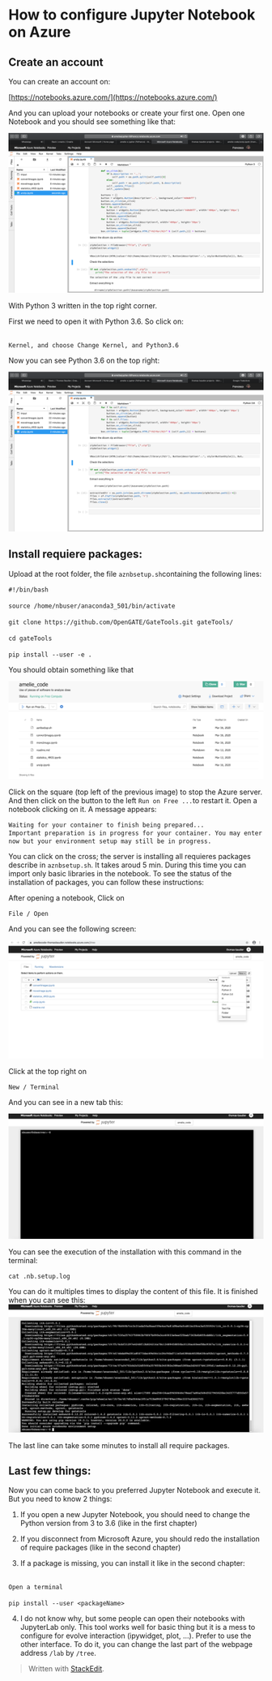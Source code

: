
# How to configure Jupyter Notebook on Azure

## Create an account

You can create an account on:

[https://notebooks.azure.com/](https://notebooks.azure.com/)

And you can upload your notebooks or create your first one. Open one Notebook and you should see something like that:

![](pictures/jupyterNotebookAzure1.png)

With Python 3 written in the top right corner.

First we need to open it with Python 3.6. So click on:

```

Kernel, and choose Change Kernel, and Python3.6

```

Now you can see Python 3.6 on the top right:

![](pictures/jupyterNotebookAzure2.png)

## Install requiere packages:

Upload at the root folder, the file ```aznbsetup.sh```containing the following lines:

```
#!/bin/bash
​
source /home/nbuser/anaconda3_501/bin/activate
​
git clone https://github.com/OpenGATE/GateTools.git gateTools/
​
cd gateTools
​
pip install --user -e .
```

You should obtain something like that
  
![](pictures/jupyterNotebookAzure5.png)

Click on the square (top left of the previous image) to stop the Azure server. And then click on the button to the left ```Run on Free ...```to restart it. Open a notebook clicking on it. A message appears:

```
Waiting for your container to finish being prepared...
Important preparation is in progress for your container. You may enter now but your environment setup may still be in progress.
```

You can click on the cross; the server is installing all requieres packages describe in ```aznbsetup.sh```. It takes aroud 5 min. During this time you can import only basic libraries in the notebook. To see the status of the installation of packages, you can follow these instructions:

After opening a notebook, Click on
````
File / Open
````

And you can see the following screen:

![](pictures/jupyterNotebookAzure3.png)

Click at the top right on

```
New / Terminal
```

And you can see in a new tab this:

![](pictures/jupyterNotebookAzure4.png)

You can see the execution of the installation with this command in the terminal:

```
cat .nb.setup.log
```

You can do it multiples times to display the content of this file. It is finished when you can see this:
![](pictures/jupyterNotebookAzure6.png)


  

The last line can take some minutes to install all require packages.

  

## Last few things:

  

Now you can come back to you preferred Jupyter Notebook and execute it. But you need to know 2 things:

1. If you open a new Jupyter Notebook, you should need to change the Python version from 3 to 3.6 (like in the first chapter)

2.  If you disconnect from Microsoft Azure, you should redo the installation of require packages (like in the second chapter)

3. If a package is missing, you can install it like in the second chapter:

```

Open a terminal

pip install --user <packageName>

```

 4. I do not know why, but some people can open their notebooks with JupyterLab only. This tool works well for basic thing but it is a mess to configure for evolve interaction (ipywidget, plot, ...). Prefer to use the other interface. To do it, you can change the last part of the webpage address ```/lab``` by ```/tree```. 

  

> Written with [StackEdit](https://stackedit.io/).

<!--stackedit_data:

eyJoaXN0b3J5IjpbMTM3ODE3OTY1NF19
<!--stackedit_data:
eyJoaXN0b3J5IjpbLTE0MjAyODYxMzUsMTAyNjgxMjk4Nl19
-->
